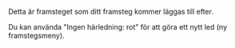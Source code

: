 Detta är framsteget som ditt framsteg kommer läggas till efter.

Du kan använda "Ingen härledning: rot" för att göra ett nytt led (ny framstegsmeny).